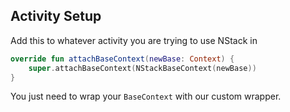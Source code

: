 ## Activity Setup
Add this to whatever activity you are trying to use NStack in

```kotlin
override fun attachBaseContext(newBase: Context) {
    super.attachBaseContext(NStackBaseContext(newBase))
}
```

You just need to wrap your `BaseContext` with our custom wrapper.

